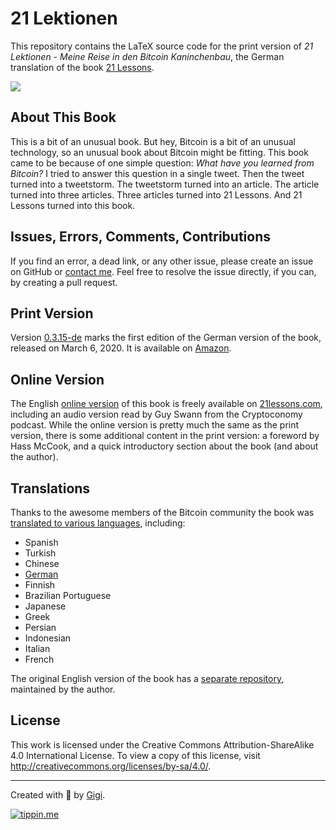# 21 Lektionen

This repository contains the LaTeX source code for the print version of *21
Lektionen - Meine Reise in den Bitcoin Kaninchenbau*, the German translation of
the book [21 Lessons](https://github.com/dergigi/21lessons-book).

![](https://raw.githubusercontent.com/dergigi/21-lessons-book-de/master/assets/mockup-de-transparent.png)

## About This Book

This is a bit of an unusual book. But hey, Bitcoin is a bit of an unusual
technology, so an unusual book about Bitcoin might be fitting. This book came to
be because of one simple question: *What have you learned from Bitcoin?* I tried
to answer this question in a single tweet. Then the tweet turned into a
tweetstorm. The tweetstorm turned into an article. The article turned into three
articles. Three articles turned into 21 Lessons. And 21 Lessons turned into this
book.

## Issues, Errors, Comments, Contributions

If you find an error, a dead link, or any other issue, please create an issue on
GitHub or [contact me](https://dergigi.com/contact). Feel free to resolve the
issue directly, if you can, by creating a pull request.

## Print Version

Version
[0.3.15-de](https://github.com/dergigi/21-lessons-book-de/releases/tag/0.3.15-de)
marks the first edition of the German version of the book, released on March 6,
2020. It is available on [Amazon](https://amzn.to/2VZXe2o).

## Online Version

The English [online version](https://github.com/21-lessons/21-lessons.github.io)
of this book is freely available on [21lessons.com](https://21lessons.com),
including an audio version read by Guy Swann from the Cryptoconomy podcast.
While the online version is pretty much the same as the print version, there is
some additional content in the print version: a foreword by Hass McCook, and a
quick introductory section about the book (and about the author).

## Translations

Thanks to the awesome members of the Bitcoin community the book was [translated
to various languages](https://21lessons.com/translations), including:

* Spanish
* Turkish
* Chinese
* [German](https://amzn.to/2VZXe2o)
* Finnish
* Brazilian Portuguese
* Japanese
* Greek
* Persian
* Indonesian
* Italian
* French

The original English version of the book has a [separate
repository](https://github.com/21-lessons/21lessons-book), maintained by the
author.

## License

This work is licensed under the Creative Commons Attribution-ShareAlike 4.0
International License. To view a copy of this license, visit
http://creativecommons.org/licenses/by-sa/4.0/.

---

Created with 🧡 by [Gigi](https://dergigi.com/support/).

[![tippin.me](https://badgen.net/badge/%E2%9A%A1%EF%B8%8Ftippin.me/@dergigi/F0918E)](https://tippin.me/@dergigi)
